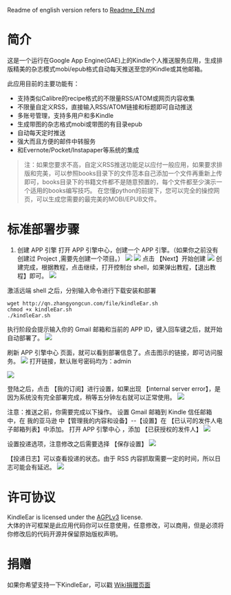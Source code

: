 Readme of english version refers to [Readme_EN.md](https://github.com/cdhigh/KindleEar/blob/master/readme_EN.md)

# 简介
这是一个运行在Google App Engine(GAE)上的Kindle个人推送服务应用，生成排版精美的杂志模式mobi/epub格式自动每天推送至您的Kindle或其他邮箱。

此应用目前的主要功能有：  

* 支持类似Calibre的recipe格式的不限量RSS/ATOM或网页内容收集
* 不限量自定义RSS，直接输入RSS/ATOM链接和标题即可自动推送
* 多账号管理，支持多用户和多Kindle
* 生成带图的杂志格式mobi或带图的有目录epub
* 自动每天定时推送
* 强大而且方便的邮件中转服务
* 和Evernote/Pocket/Instapaper等系统的集成

> 注：如果您要求不高，自定义RSS推送功能足以应付一般应用，如果要求排版和完美，可以参照books目录下的文件范本自己添加一个文件再重新上传即可，books目录下的书籍文件都不是随意预置的，每个文件都至少演示一个适用的books编写技巧。
在您懂python的前提下，您可以完全的操控网页，可以生成您需要的最完美的MOBI/EPUB文件。

# 标准部署步骤
1. 创建 APP 引擎
打开 APP 引擎中心，创建一个 APP 引擎。（如果你之前没有创建过 Project ,需要先创建一个项目。） 
![](https://cdn.sspai.com/2017/08/19/95355b0c83414d566616b2553bd67675.png?imageView2/2/w/1120/q/90/interlace/1/ignore-error/1)
![](https://cdn.sspai.com/2017/08/19/3eba4a66dab988bb6b286eb3988a54a9.png?imageView2/2/w/1120/q/90/interlace/1/ignore-error/1)
点击 【Next】开始创建
![](https://cdn.sspai.com/2017/08/19/da82b29c6d678d3e2abe97c65c0ca8ac.png?imageView2/2/w/1120/q/90/interlace/1/ignore-error/1)
创建完成，根据教程，点击继续，打开控制台 shell，如果弹出教程，【退出教程】即可。
![](https://cdn.sspai.com/2017/08/19/8250d3b84e679a4842192d0c2045b433.png?imageView2/2/w/1120/q/90/interlace/1/ignore-error/1)

激活远端 shell 之后，分别输入命令进行下载安装和部署
```shell
wget http://qn.zhangyongcun.com/file/kindleEar.sh  
chmod +x kindleEar.sh
./kindleEar.sh
```

执行阶段会提示输入你的 Gmail 邮箱和当前的 APP ID，键入回车键之后，就开始自动部署了。
![](https://cdn.sspai.com/2017/08/19/78b830ff39796ad49da113c56bb58487.png?imageView2/2/w/1120/q/90/interlace/1/ignore-error/1)

刷新  APP 引擎中心 页面，就可以看到部署信息了。点击图示的链接，即可访问服务。
![](https://cdn.sspai.com/2017/08/19/61a1623f004c3708a76c268d25a8ed9d.png?imageView2/2/w/1120/q/90/interlace/1/ignore-error/1)
打开链接，默认账号密码均为：admin

![](https://cdn.sspai.com/2017/08/19/97278dafc8cf2ce0cc594d9be9db2a58.png?imageView2/2/w/1120/q/90/interlace/1/ignore-error/1)

登陆之后，点击 【我的订阅】进行设置，如果出现 【internal server error】，是因为系统没有完全部署完成，稍等五分钟左右就可以正常使用。
![](https://cdn.sspai.com/2017/08/19/50025e542a6426752f3762457550df6f.png?imageView2/2/w/1120/q/90/interlace/1/ignore-error/1)

注意：推送之前，你需要完成以下操作。
设置 Gmail 邮箱到 Kindle 信任邮箱中，在 我的亚马逊 中【管理我的内容和设备】--【设置】在 【已认可的发件人电子邮箱列表】中添加。
打开 APP 引擎中心 ，添加 【已获授权的发件人】
![](https://cdn.sspai.com/2017/08/19/adb7d1b6c6a352617b9ac4306f012fa1.jpg?imageView2/2/w/1120/q/90/interlace/1/ignore-error/1)

设置投递选项，注意修改之后需要选择 【保存设置】
![](https://cdn.sspai.com/2017/08/19/93abd96b8e2464a71a994b8fadef05b1.png?imageView2/2/w/1120/q/90/interlace/1/ignore-error/1)

【投递日志】可以查看投递的状态。由于 RSS 内容抓取需要一定的时间，所以日志可能会有延迟。
![](https://cdn.sspai.com/2017/08/19/c0c2ec72ff300a48c19ea53529e169b1.png?imageView2/2/w/1120/q/90/interlace/1/ignore-error/1)

# 许可协议
KindleEar is licensed under the [AGPLv3](http://www.gnu.org/licenses/agpl-3.0.html) license.  
大体的许可框架是此应用代码你可以任意使用，任意修改，可以商用，但是必须将你修改后的代码开源并保留原始版权声明。

# 捐赠
如果你希望支持一下KindleEar，可以戳 [Wiki捐赠页面](https://github.com/cdhigh/KindleEar/wiki/Donate)
